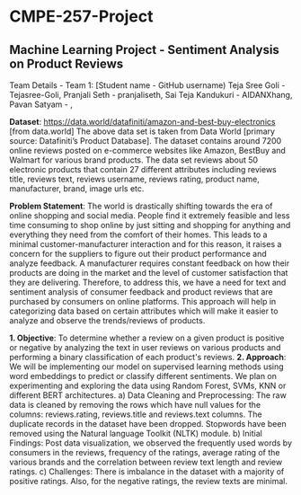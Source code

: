 # CMPE-257-Project
## Machine Learning Project - Sentiment Analysis on Product Reviews

Team Details - Team 1: [Student name - GitHub username)
    Teja Sree Goli - Tejasree-Goli,
    Pranjali Seth - pranjaliseth,
    Sai Teja Kandukuri - AIDANXhang,
    Pavan Satyam - ,

**Dataset**: https://data.world/datafiniti/amazon-and-best-buy-electronics [from data.world]
    The above data set is taken from Data World [primary source: Datafiniti’s Product Database]. The dataset contains around 7200 online reviews posted on e-commerce websites like Amazon, BestBuy and Walmart for various brand products. The data set reviews about 50 electronic products that contain 27 different attributes including reviews title, reviews text, reviews username, reviews rating, product name, manufacturer, brand, image urls etc.
    
**Problem Statement**:
    The world is drastically shifting towards the era of online shopping and social media. People find it extremely feasible and less time consuming to shop online by just sitting and shopping for anything and everything they need from the comfort of their homes. This leads to a minimal customer-manufacturer interaction and for this reason, it raises a concern for the suppliers to figure out their product performance and analyze feedback. A manufacturer requires constant feedback on how their products are doing in the market and the level of customer satisfaction that they are delivering. 
Therefore, to address this, we have a need for text and sentiment analysis of consumer feedback and product reviews that are purchased by consumers on online platforms. This approach will help in categorizing data based on certain attributes which will make it easier to analyze and observe the trends/reviews of products.


**1. Objective**: 
        To determine whether a review on a given product is positive or negative by analyzing the text in user reviews on various products and performing a binary classification of each product's reviews.
**2. Approach**: 
        We will be implementing our model on supervised learning methods using word embeddings to predict or classify different sentiments. We plan on experimenting and exploring the data using Random Forest, SVMs, KNN or different BERT architectures.
        a) Data Cleaning and Preprocessing: The raw data is cleaned by removing the rows which have null values for the columns: reviews.rating, reviews.title and reviews.text columns. The duplicate records in the dataset have been dropped. Stopwords have been removed using the Natural language Toolkit (NLTK) module.
        b) Initial Findings: Post data visualization, we observed the frequently used words by consumers in the reviews, frequency of the ratings, average rating of the various brands and the correlation between review text length and review ratings.
        c) Challenges: There is imbalance in the dataset with a majority of positive ratings. Also, for the negative ratings, the review texts are minimal.
